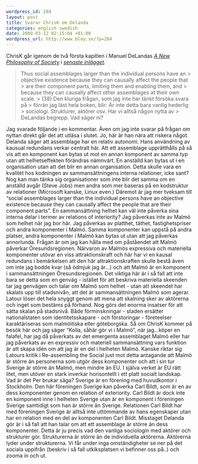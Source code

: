 ```yaml
--- 
wordpress_id: 284 
layout: post
title: Svarar ChrisK om Delanda 
categories: english swedish 
date: 2009-03-12 02:15:04 +01:00 
wordpress_url: http://www.blay.se/?p=284 
---
```


ChrisK går igenom de två första kapitlen i Manuel DeLandas *[A New Philosophy of Society](http://www.christopherkullenberg.se/source/index.php/A_New_Philosophy_of_Society#Chapter_2_-_Assemblages_against_Essences) *i [senaste inlägget](http://christopherkullenberg.se/?p=533)*.*

> Thus social assemblages larger than the individual persons have an > objective existence because they can causally affect the people that > are their component parts, limiting them and enabling them, and > because they can causally affect other assemblages at their own scale. > (38) Den kluriga frågan, som jag inte har tänkt försöka svara på > förrän jag läst hela boken, blir: Är inte detta bara vanlig hederlig > sociologi. Strukturer, aktörer osv. Har vi alltså någon nytta av > DeLandas begrepp. Vad säger ni?

Jag svarade följande i en kommentar. Även om jag inte svarar på frågan om nyttan direkt går det att utläsa i slutet. Jo, här är han nära att riskera något. Delanda säger att assemblage har en relativ autonomi. Hans användning av kausual redundans verkar centralt här. Att ett assemblage upprätthålls på så vis att en komponent kan bytas ut mot en annan komponent av samma typ utan att helhetseffekten förändras nämnvärt. En anställd kan bytas ut i en organisation utan att det blir en annan organisation. Detta skulle vara en kvalitét hos kodningen av sammansättningens interna relationer, icke sant? Nog kan man tänka sig organisationer som inte blir det samma om en anställd avgår (Steve Jobs) men andra som mer baseras på en kodstruktur av relationer (Microsoft kanske, Linux even.) Däremot är jag mer tveksam till “social assemblages larger than the individual persons have an objective existence because they can causally affect the people that are their component parts”. En sammansättning helhet kan väl inte påverka sina interna delar i termer av relations of interiority? Jag påverkas inte av Malmö som helhet när jag bor här. Jag påverkas av platthet, täthet, fastighetspriser och andra komponenter i Malmö. Samma komponenter kan uppstå på andra platser, andra komponenter i Malmö kan bytas ut utan att jag påverkas annorlunda. Frågan är om jag kan hålla med om påståendet att Malmö påverkar Öresundsregionen. Närvaron av Malmös expressiva och materiella komponenter utövar en viss attraktionskraft och här har vi en kausal redundans i bemärkelsen att den här attraktionskraften skulle bestå även om inte jag bodde kvar (så ödmjuk jag är…) och att Malmö är en komponent i sammansättningen Öresundsregionen. Det viktiga här är i så fall att inte bara se detta som en genväg - istället för att beskriva materiella skeenden tar jag genvägen och talar om Malmö som helhet - utan att skeendet har skalats upp till stadsnivån, att det är sammansättningen Malmö som agerar. Latour löser det hela snyggt genom att mena att skalning sker av aktörerna och inget som bestäms på förhand. Nog görs det enorma insatser för att sätta skalan på stadsnivå. Både förminskningar - staden ersätter nationalstaten som identitetsskapare - och förstoringar - företeelser karaktäriseras som malmöitiska eller göteborgska. Så om ChrisK kommer på besök här och jag säger “Kolla, såhär gör vi i Malmö”, när jag…köper en falafel, har jag då påverkats av det emergenta assemblaget Malmö eller har jag påverkats av en expressiv och materiell sammansättning vars funktion är att skapa idén om att jag är en del i helheten Malmö. Kanske riktar sig Latours kritik i Re-assembling the Social just mot detta antagande att Malmö är större än personerna som utgör dess komponenter och att i sin tur Sverige är större än Malmö, men mindre än EU. I själva verket är EU rätt litet, men utöver en stark inverkar horisontellt i ett platt socialt landskap. Vad är det Per brukar säga? Sverige är en förening med huvudkontor i Stockholm. Den här föreningen Sverige kan påverka Carl Bildt, som är en av dess komponenter genom en relation of exteriority. Carl Bildt är dock inte en komponent inne i helheten Sverige utan är en komponent i föreningen Sverige samtidigt som han är större än Sverige. Relationen Carl Bildt har med föreningen Sverige är alltså inte uttömmande av hans egenskaper utan har en relation med en del av komponenten Carl Bildt. Misstaget Delanda gör är i så fall att han talar om att ett assemblage är större än dess komponenter. Detta är ju precis vad den vanliga sociologin med aktörer och strukturer gör. Strukturerna är större än de individuella aktörerna. Aktörerna lyder under strukturerna. Vi får under inga omständigheter se ner på det sociala uppifrån (beskriv i så fall utkiksplatsen vi befinner oss på..) och zooma in och ut. 